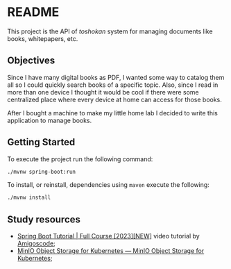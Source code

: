 # README

This project is the API of _toshokan_ system for managing documents like books, whitepapers, etc.

## Objectives

Since I have many digital books as PDF, I wanted some way to catalog them all so I could quickly search books of a specific topic. Also, since I read in more than one device I thought it would be cool if there were some centralized place where every device at home can access for those books.

After I bought a machine to make my little home lab I decided to write this application to manage books.

## Getting Started

To execute the project run the following command:

```bash
./mvnw spring-boot:run
```

To install, or reinstall, dependencies using `maven` execute the following:

```bash
./mvnw install
```

## Study resources

* [Spring Boot Tutorial | Full Course \[2023\]\[NEW\]](https://www.youtube.com/watch?v=9SGDpanrc8U) video tutorial by [Amigoscode](https://www.youtube.com/@amigoscode);
* [MinIO Object Storage for Kubernetes &#8212; MinIO Object Storage for Kubernetes](https://min.io/docs/minio/kubernetes/upstream/index.html);
